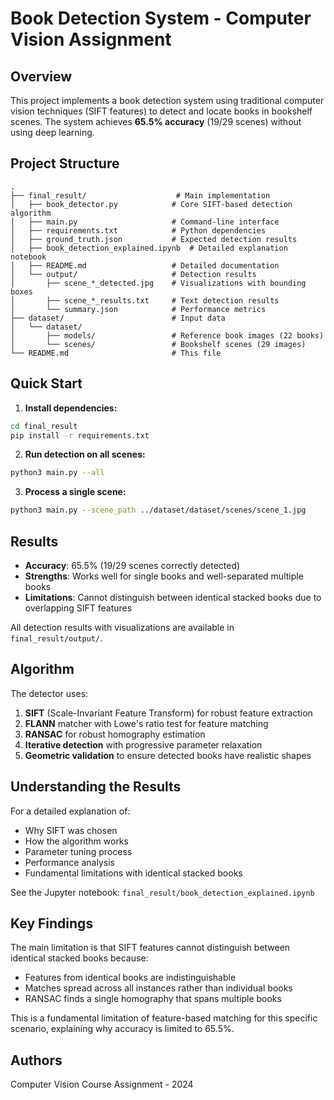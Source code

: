 # Book Detection System - Computer Vision Assignment

## Overview
This project implements a book detection system using traditional computer vision techniques (SIFT features) to detect and locate books in bookshelf scenes. The system achieves **65.5% accuracy** (19/29 scenes) without using deep learning.

## Project Structure
```
.
├── final_result/                    # Main implementation
│   ├── book_detector.py            # Core SIFT-based detection algorithm
│   ├── main.py                     # Command-line interface
│   ├── requirements.txt            # Python dependencies
│   ├── ground_truth.json           # Expected detection results
│   ├── book_detection_explained.ipynb  # Detailed explanation notebook
│   ├── README.md                   # Detailed documentation
│   └── output/                     # Detection results
│       ├── scene_*_detected.jpg    # Visualizations with bounding boxes
│       ├── scene_*_results.txt     # Text detection results
│       └── summary.json            # Performance metrics
├── dataset/                        # Input data
│   └── dataset/
│       ├── models/                 # Reference book images (22 books)
│       └── scenes/                 # Bookshelf scenes (29 images)
└── README.md                       # This file
```

## Quick Start

1. **Install dependencies:**
```bash
cd final_result
pip install -r requirements.txt
```

2. **Run detection on all scenes:**
```bash
python3 main.py --all
```

3. **Process a single scene:**
```bash
python3 main.py --scene_path ../dataset/dataset/scenes/scene_1.jpg
```

## Results

- **Accuracy**: 65.5% (19/29 scenes correctly detected)
- **Strengths**: Works well for single books and well-separated multiple books
- **Limitations**: Cannot distinguish between identical stacked books due to overlapping SIFT features

All detection results with visualizations are available in `final_result/output/`.

## Algorithm

The detector uses:
1. **SIFT** (Scale-Invariant Feature Transform) for robust feature extraction
2. **FLANN** matcher with Lowe's ratio test for feature matching
3. **RANSAC** for robust homography estimation
4. **Iterative detection** with progressive parameter relaxation
5. **Geometric validation** to ensure detected books have realistic shapes

## Understanding the Results

For a detailed explanation of:
- Why SIFT was chosen
- How the algorithm works
- Parameter tuning process
- Performance analysis
- Fundamental limitations with identical stacked books

See the Jupyter notebook: `final_result/book_detection_explained.ipynb`

## Key Findings

The main limitation is that SIFT features cannot distinguish between identical stacked books because:
- Features from identical books are indistinguishable
- Matches spread across all instances rather than individual books
- RANSAC finds a single homography that spans multiple books

This is a fundamental limitation of feature-based matching for this specific scenario, explaining why accuracy is limited to 65.5%.

## Authors

Computer Vision Course Assignment - 2024
